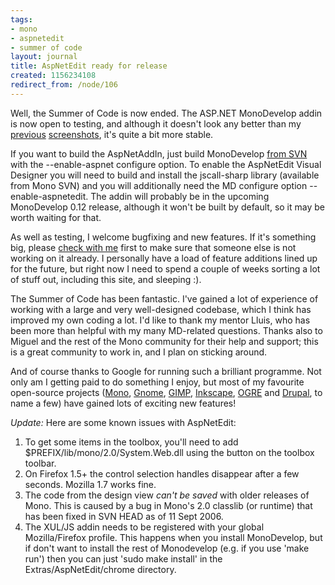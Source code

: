```yaml
---
tags:
- mono
- aspnetedit
- summer of code
layout: journal
title: AspNetEdit ready for release
created: 1156234108
redirect_from: /node/106
---
```

Well, the Summer of Code is now ended. The ASP.NET MonoDevelop addin is now open to testing, and although it doesn't look any better than my <a href="/journal/2006-03-07/monodevelop_asp_net_addin_is_live">previous</a> <a href="/journal/2006-27-07/aspnetedit_in_monodevelop_teaser">screenshots</a>, it's quite a bit more stable.<!--break-->

If you want to build the AspNetAddIn, just build MonoDevelop <a href= "http://monodevelop.com/Download">from SVN</a> with the --enable-aspnet configure option. To enable the AspNetEdit Visual Designer you will need to build and install the jscall-sharp library (available from Mono SVN) and you will additionally need the MD configure option --enable-aspnetedit. The addin will probably be in the upcoming MonoDevelop 0.12 release, although it won't be built by default, so it may be worth waiting for that.

As well as testing, I welcome bugfixing and new features. If it's something big, please <a href="http://mjhutchinson.com/contact">check with me</a> first to make sure that someone else is not working on it already. I personally have a load of feature additions lined up for the future, but right now I need to spend a couple of weeks sorting a lot of stuff out, including this site, and sleeping :).

The Summer of Code has been fantastic. I've gained a lot of experience of working with a large and very well-designed codebase, which I think has improved my own coding a lot. I'd like to thank my mentor Lluis, who has been more than helpful with my many MD-related questions. Thanks also to Miguel and the rest of the Mono community for their help and support; this is a great community to work in, and I plan on sticking around.

And of course thanks to Google for running such a brilliant programme. Not only am I getting paid to do something I enjoy, but most of my favourite open-source projects (<a href="http://mono-project.com">Mono</a>, <a href="http://www.gnome.org/">Gnome</a>, <a href="http://www.gimp.org/">GIMP</a>, <a href="http://inkscape.org/">Inkscape</a>, <a href="http://www.ogre3d.org/">OGRE</a> and <a href="http://drupal.org/">Drupal</a>, to name a few) have gained lots of exciting new features!

<em>Update:</em>
Here are some known issues with AspNetEdit:
<ol>
<li>To get some items in the toolbox, you'll need to add $PREFIX/lib/mono/2.0/System.Web.dll using the button on the toolbox toolbar.</li>
<li>On Firefox 1.5+ the control selection handles disappear after a few seconds. Mozilla 1.7 works fine.</li>
<li>The code from the design view <em>can't be saved</em> with older releases of Mono. This is caused by a bug in Mono's 2.0 classlib (or runtime) that has been fixed in SVN HEAD as of 11 Sept 2006.</li>
<li>The XUL/JS addin needs to be registered with your global Mozilla/Firefox profile. This happens when you install MonoDevelop, but if don't want to install the rest of Monodevelop (e.g. if you use 'make run') then you can just 'sudo make install' in the Extras/AspNetEdit/chrome directory.</li>
</ol>